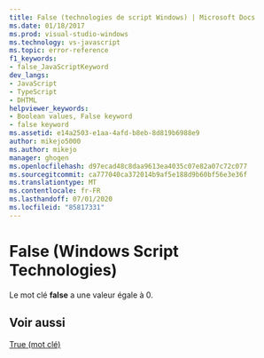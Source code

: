 ```yaml
---
title: False (technologies de script Windows) | Microsoft Docs
ms.date: 01/18/2017
ms.prod: visual-studio-windows
ms.technology: vs-javascript
ms.topic: error-reference
f1_keywords:
- false_JavaScriptKeyword
dev_langs:
- JavaScript
- TypeScript
- DHTML
helpviewer_keywords:
- Boolean values, False keyword
- false keyword
ms.assetid: e14a2503-e1aa-4afd-b8eb-8d819b6988e9
author: mikejo5000
ms.author: mikejo
manager: ghogen
ms.openlocfilehash: d97ecad48c8daa9613ea4035c07e82a07c72c077
ms.sourcegitcommit: ca777040ca372014b9af5e188d9b60bf56e3e36f
ms.translationtype: MT
ms.contentlocale: fr-FR
ms.lasthandoff: 07/01/2020
ms.locfileid: "85817331"
---
```

# <a name="false-windows-script-technologies"></a>False (Windows Script Technologies)
Le mot clé **false** a une valeur égale à 0.  
  
## <a name="see-also"></a>Voir aussi  
 [True (mot clé)](../../javascript/misc/true-keyword.md)
